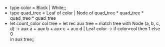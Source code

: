 * type color = Black | White;;
* type quad_tree = Leaf of color | Node of quad_tree * quad_tree * quad_tree * quad_tree
* let count_color col tree = 
	let rec aux tree = match tree with
	 Node (a, b, c, d) -> aux a + aux b + aux c + aux d
	\| Leaf color -> if color=col then 1 else 0                                       
	in aux tree;;